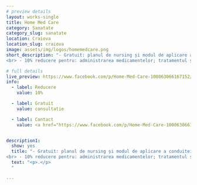 ```yaml
---
# preview details
layout: works-single
title: Home Med Care
category: Sanatate
category_slug: sanatate
location: Craiova
location_slug: craiova
image: assets/img/logos/homemedcare.png
short_description: "- Gratuit: planul de nursing și modul de aplicare a conduitei terapeutice
<br> - 10% reducere pentru: administrarea medicamentelor; tratamentul și pansamentul plăgilor;  tratamentul escarelor, ulcerațiilor și plăgilor cornice; recoltarea analizelor la domiciliu; manevre terapeutice și exploratorii; servicii medicale conexe"

# full details
live_preview: https://www.facebook.com/p/Home-Med-Care-100063066167152/
info:
  - label: Reducere
    value: 10% 

  - label: Gratuit
    value: consultatie

  - label: Contact
    value: <a href="https://www.facebook.com/p/Home-Med-Care-100063066167152/" target="_blank">Website</a>


description1:
  show: yes
  title: "- Gratuit: planul de nursing și modul de aplicare a conduitei terapeutice
<br> - 10% reducere pentru: administrarea medicamentelor; tratamentul și pansamentul plăgilor;  tratamentul escarelor, ulcerațiilor și plăgilor cornice; recoltarea analizelor la domiciliu; manevre terapeutice și exploratorii; servicii medicale conexe"
  text: "<p>.</p>
  "

---
```

